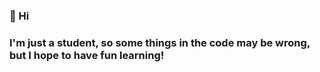 ### 👋 Hi
### I'm just a student, so some things in the code may be wrong, but I hope to have fun learning!
